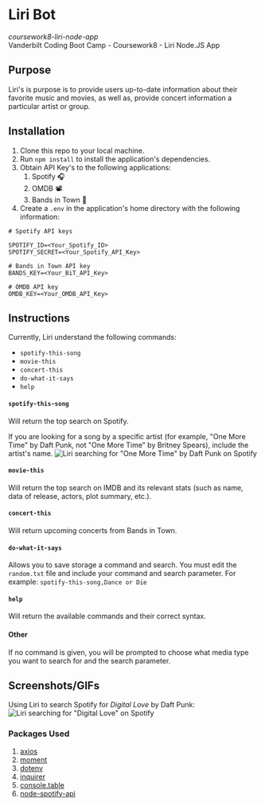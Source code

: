 # Liri Bot  
_coursework8-liri-node-app_  
Vanderbilt Coding Boot Camp - Coursework8 - Liri Node.JS App  

## Purpose  
Liri's is purpose is to provide users up-to-date information about their favorite music and movies, as well as, provide concert information a particular artist or group.

## Installation  
1. Clone this repo to your local machine.  
2. Run `npm install` to install the application's dependencies.  
3. Obtain API Key's to the following applications:
   1. Spotify 🎧  
   2. OMDB 📽  
   3. Bands in Town 🎤  
4. Create a `.env` in the application's home directory with the following information:  
```
# Spotify API keys

SPOTIFY_ID=<Your_Spotify_ID>
SPOTIFY_SECRET=<Your_Spotify_API_Key>

# Bands in Town API key
BANDS_KEY=<Your_BiT_API_Key>

# OMDB API key
OMDB_KEY=<Your_OMDB_API_Key>
```

## Instructions  
Currently, Liri understand the following commands:  
* `spotify-this-song`  
* `movie-this`  
* `concert-this`  
* `do-what-it-says`  
* `help`  

#### `spotify-this-song`  
Will return the top search on Spotify.

If you are looking for a song by a specific artist (for example, "One More Time" by Daft Punk, not "One More Time" by Britney Spears), include the artist's name.
![Liri searching for "One More Time" by Daft Punk on Spotify](https://github.com/TerrenceMM2/coursework8-liri-node-app/blob/master/images/node_liri_spotify_artist.gif)

#### `movie-this`
Will return the top search on IMDB and its relevant stats (such as name, data of release, actors, plot summary, etc.).  

#### `concert-this`
Will return upcoming concerts from Bands in Town.

#### `do-what-it-says`
Allows you to save storage a command and search. You must edit the `random.txt` file and include your command and search parameter. For example:
```spotify-this-song,Dance or Die```

#### `help`
Will return the available commands and their correct syntax.  

#### Other
If no command is given, you will be prompted to choose what media type you want to search for and the search parameter.

## Screenshots/GIFs  
Using Liri to search Spotify for _Digital Love_ by Daft Punk:  
![Liri searching for "Digital Love" on Spotify](https://github.com/TerrenceMM2/coursework8-liri-node-app/blob/master/images/liri_song_search.JPG)  

### Packages Used
1. [axios](https://www.npmjs.com/package/axios)  
2. [moment](https://www.npmjs.com/package/moment)
3. [dotenv](https://www.npmjs.com/package/dotenv)
4. [inquirer](https://www.npmjs.com/package/inquirer)
5. [console.table](https://www.npmjs.com/package/console.table)
6. [node-spotify-api](https://www.npmjs.com/package/node-spotify-api)
